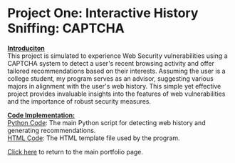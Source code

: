 # <b>Project One: Interactive History Sniffing: CAPTCHA </b><br />

<ins><b>Introduciton</ins></b><br />
This project is simulated to experience Web Security vulnerabilities using a CAPTCHA system to detect a user's recent browsing activity and offer tailored recommendations based on their interests. Assuming the user is a college student, my program serves as an advisor, suggesting various majors in alignment with the user's web history. This simple yet effective project provides invaluable insights into the features of web vulnerabilities and the importance of robust security measures. 

<ins><b> Code Implementation: </ins></b><br />
[Python Code](history.py): The main Python script for detecting web history and generating recommendations. <br />
[HTML Code](question.tpl): The HTML template file used by the program.




[Click here](https://github.com/Geremyycx/Signature-Work-Portfolio.git) to return to the main portfolio page.


